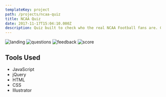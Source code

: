 ```yaml
---
templateKey: project
path: /projects/ncaa-quiz
title: NCAA Quiz
date: 2017-11-17T15:04:10.000Z
description: Quiz built to check who the real NCAA Football fans are. Give it a try 😉
---
```


![landing](/img/ncaa/landing.png)
![questions](/img/ncaa/questions.png)
![feedback](/img/ncaa/feedback.png)
![score](/img/ncaa/score.png)

## Tools Used

* JavaScript
* jQuery
* HTML
* CSS
* Illustrator
